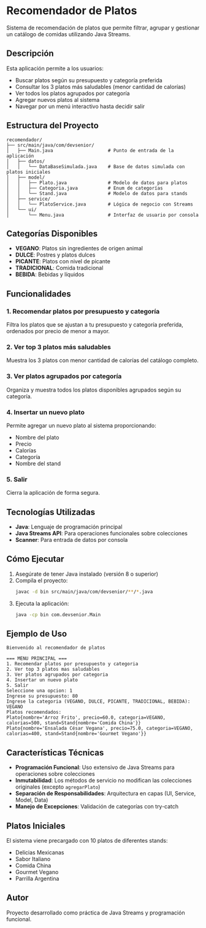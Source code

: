 # Recomendador de Platos

Sistema de recomendación de platos que permite filtrar, agrupar y gestionar un catálogo de comidas utilizando Java Streams.

## Descripción

Esta aplicación permite a los usuarios:
- Buscar platos según su presupuesto y categoría preferida
- Consultar los 3 platos más saludables (menor cantidad de calorías)
- Ver todos los platos agrupados por categoría
- Agregar nuevos platos al sistema
- Navegar por un menú interactivo hasta decidir salir

## Estructura del Proyecto

```
recomendador/
├── src/main/java/com/devsenior/
│   ├── Main.java                    # Punto de entrada de la aplicación
│   ├── datos/
│   │   └── DataBaseSimulada.java    # Base de datos simulada con platos iniciales
│   ├── model/
│   │   ├── Plato.java               # Modelo de datos para platos
│   │   ├── Categoria.java           # Enum de categorías
│   │   └── Stand.java               # Modelo de datos para stands
│   ├── service/
│   │   └── PlatoService.java        # Lógica de negocio con Streams
│   └── ui/
│       └── Menu.java                # Interfaz de usuario por consola
```

## Categorías Disponibles

- **VEGANO**: Platos sin ingredientes de origen animal
- **DULCE**: Postres y platos dulces
- **PICANTE**: Platos con nivel de picante
- **TRADICIONAL**: Comida tradicional
- **BEBIDA**: Bebidas y líquidos

## Funcionalidades

### 1. Recomendar platos por presupuesto y categoría
Filtra los platos que se ajustan a tu presupuesto y categoría preferida, ordenados por precio de menor a mayor.

### 2. Ver top 3 platos más saludables
Muestra los 3 platos con menor cantidad de calorías del catálogo completo.

### 3. Ver platos agrupados por categoría
Organiza y muestra todos los platos disponibles agrupados según su categoría.

### 4. Insertar un nuevo plato
Permite agregar un nuevo plato al sistema proporcionando:
- Nombre del plato
- Precio
- Calorías
- Categoría
- Nombre del stand

### 5. Salir
Cierra la aplicación de forma segura.

## Tecnologías Utilizadas

- **Java**: Lenguaje de programación principal
- **Java Streams API**: Para operaciones funcionales sobre colecciones
- **Scanner**: Para entrada de datos por consola

## Cómo Ejecutar

1. Asegúrate de tener Java instalado (versión 8 o superior)
2. Compila el proyecto:
   ```bash
   javac -d bin src/main/java/com/devsenior/**/*.java
   ```
3. Ejecuta la aplicación:
   ```bash
   java -cp bin com.devsenior.Main
   ```

## Ejemplo de Uso

```
Bienvenido al recomendador de platos

=== MENU PRINCIPAL ===
1. Recomendar platos por presupuesto y categoria
2. Ver top 3 platos mas saludables
3. Ver platos agrupados por categoria
4. Insertar un nuevo plato
5. Salir
Seleccione una opcion: 1
Ingrese su presupuesto: 80
Ingrese la categoria (VEGANO, DULCE, PICANTE, TRADICIONAL, BEBIDA): VEGANO
Platos recomendados:
Plato{nombre='Arroz Frito', precio=60.0, categoria=VEGANO, calorias=500, stand=Stand{nombre='Comida China'}}
Plato{nombre='Ensalada César Vegana', precio=75.0, categoria=VEGANO, calorias=400, stand=Stand{nombre='Gourmet Vegano'}}
```

## Características Técnicas

- **Programación Funcional**: Uso extensivo de Java Streams para operaciones sobre colecciones
- **Inmutabilidad**: Los métodos de servicio no modifican las colecciones originales (excepto `agregarPlato`)
- **Separación de Responsabilidades**: Arquitectura en capas (UI, Service, Model, Data)
- **Manejo de Excepciones**: Validación de categorías con try-catch

## Platos Iniciales

El sistema viene precargado con 10 platos de diferentes stands:
- Delicias Mexicanas
- Sabor Italiano
- Comida China
- Gourmet Vegano
- Parrilla Argentina

## Autor

Proyecto desarrollado como práctica de Java Streams y programación funcional.
